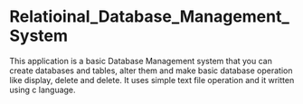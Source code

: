 # Relatioinal_Database_Management_System
This application is a basic Database Management system that you can create databases and tables, alter them and make basic database operation like display, delete and delete. It uses simple text file operation and it written using c language.
